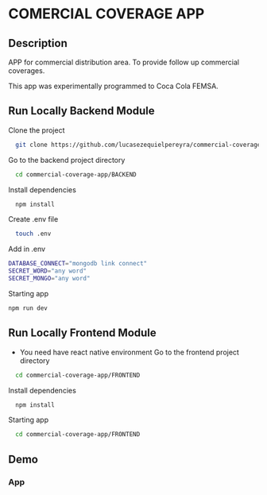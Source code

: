 # COMERCIAL COVERAGE APP

## Description

APP for commercial distribution area. To provide follow up commercial coverages.

This app was experimentally programmed to Coca Cola FEMSA.

## Run Locally Backend Module

Clone the project

```bash
  git clone https://github.com/lucasezequielpereyra/commercial-coverage-app
```

Go to the backend project directory

```bash
  cd commercial-coverage-app/BACKEND
```

Install dependencies

```bash
  npm install
```

Create .env file

```bash
  touch .env
```

Add in .env

```bash
DATABASE_CONNECT="mongodb link connect"
SECRET_WORD="any word"
SECRET_MONGO="any word"
```

Starting app

```bash
npm run dev
```

## Run Locally Frontend Module

- You need have react native environment
  Go to the frontend project directory

```bash
  cd commercial-coverage-app/FRONTEND
```

Install dependencies

```bash
  npm install
```

Starting app

```bash
  cd commercial-coverage-app/FRONTEND
```

## Demo

### App
